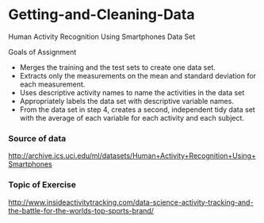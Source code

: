 # Getting-and-Cleaning-Data
Human Activity Recognition Using Smartphones Data Set

Goals of Assignment
* Merges the training and the test sets to create one data set.
* Extracts only the measurements on the mean and standard deviation for each measurement.
* Uses descriptive activity names to name the activities in the data set
* Appropriately labels the data set with descriptive variable names.
* From the data set in step 4, creates a second, independent tidy data set with the average of each variable for each activity and each subject.

### Source of data
http://archive.ics.uci.edu/ml/datasets/Human+Activity+Recognition+Using+Smartphones

### Topic of Exercise
http://www.insideactivitytracking.com/data-science-activity-tracking-and-the-battle-for-the-worlds-top-sports-brand/
